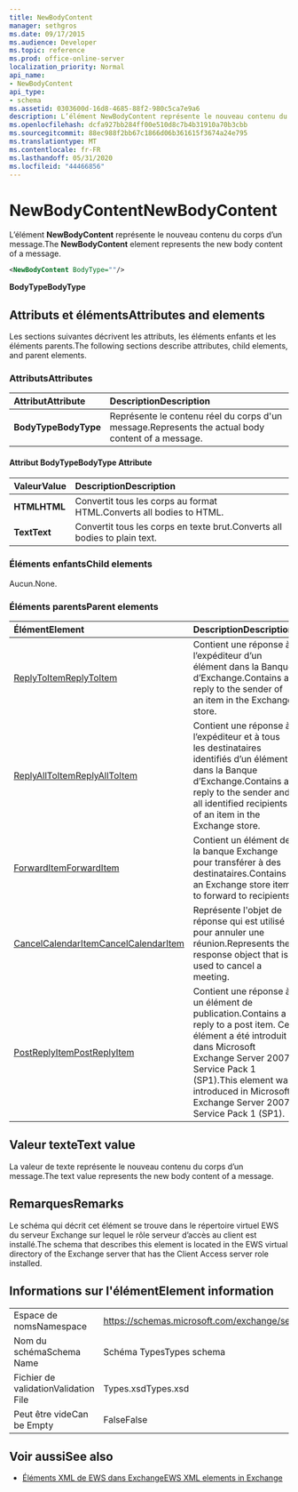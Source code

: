 ```yaml
---
title: NewBodyContent
manager: sethgros
ms.date: 09/17/2015
ms.audience: Developer
ms.topic: reference
ms.prod: office-online-server
localization_priority: Normal
api_name:
- NewBodyContent
api_type:
- schema
ms.assetid: 0303600d-16d8-4685-88f2-980c5ca7e9a6
description: L’élément NewBodyContent représente le nouveau contenu du corps d’un message.
ms.openlocfilehash: dcfa927bb284ff00e510d8c7b4b31910a70b3cbb
ms.sourcegitcommit: 88ec988f2bb67c1866d06b361615f3674a24e795
ms.translationtype: MT
ms.contentlocale: fr-FR
ms.lasthandoff: 05/31/2020
ms.locfileid: "44466856"
---
```

# <a name="newbodycontent"></a><span data-ttu-id="79967-103">NewBodyContent</span><span class="sxs-lookup"><span data-stu-id="79967-103">NewBodyContent</span></span>

<span data-ttu-id="79967-104">L’élément **NewBodyContent** représente le nouveau contenu du corps d’un message.</span><span class="sxs-lookup"><span data-stu-id="79967-104">The **NewBodyContent** element represents the new body content of a message.</span></span> 
  
```xml
<NewBodyContent BodyType=""/>
```

 <span data-ttu-id="79967-105">**BodyType**</span><span class="sxs-lookup"><span data-stu-id="79967-105">**BodyType**</span></span>
## <a name="attributes-and-elements"></a><span data-ttu-id="79967-106">Attributs et éléments</span><span class="sxs-lookup"><span data-stu-id="79967-106">Attributes and elements</span></span>

<span data-ttu-id="79967-107">Les sections suivantes décrivent les attributs, les éléments enfants et les éléments parents.</span><span class="sxs-lookup"><span data-stu-id="79967-107">The following sections describe attributes, child elements, and parent elements.</span></span>
  
### <a name="attributes"></a><span data-ttu-id="79967-108">Attributs</span><span class="sxs-lookup"><span data-stu-id="79967-108">Attributes</span></span>

|<span data-ttu-id="79967-109">**Attribut**</span><span class="sxs-lookup"><span data-stu-id="79967-109">**Attribute**</span></span>|<span data-ttu-id="79967-110">**Description**</span><span class="sxs-lookup"><span data-stu-id="79967-110">**Description**</span></span>|
|:-----|:-----|
|<span data-ttu-id="79967-111">**BodyType**</span><span class="sxs-lookup"><span data-stu-id="79967-111">**BodyType**</span></span> <br/> |<span data-ttu-id="79967-112">Représente le contenu réel du corps d'un message.</span><span class="sxs-lookup"><span data-stu-id="79967-112">Represents the actual body content of a message.</span></span>  <br/> |
   
#### <a name="bodytype-attribute"></a><span data-ttu-id="79967-113">Attribut BodyType</span><span class="sxs-lookup"><span data-stu-id="79967-113">BodyType Attribute</span></span>

|<span data-ttu-id="79967-114">**Valeur**</span><span class="sxs-lookup"><span data-stu-id="79967-114">**Value**</span></span>|<span data-ttu-id="79967-115">**Description**</span><span class="sxs-lookup"><span data-stu-id="79967-115">**Description**</span></span>|
|:-----|:-----|
|<span data-ttu-id="79967-116">**HTML**</span><span class="sxs-lookup"><span data-stu-id="79967-116">**HTML**</span></span> <br/> |<span data-ttu-id="79967-117">Convertit tous les corps au format HTML.</span><span class="sxs-lookup"><span data-stu-id="79967-117">Converts all bodies to HTML.</span></span>  <br/> |
|<span data-ttu-id="79967-118">**Text**</span><span class="sxs-lookup"><span data-stu-id="79967-118">**Text**</span></span> <br/> |<span data-ttu-id="79967-119">Convertit tous les corps en texte brut.</span><span class="sxs-lookup"><span data-stu-id="79967-119">Converts all bodies to plain text.</span></span>  <br/> |
   
### <a name="child-elements"></a><span data-ttu-id="79967-120">Éléments enfants</span><span class="sxs-lookup"><span data-stu-id="79967-120">Child elements</span></span>

<span data-ttu-id="79967-121">Aucun.</span><span class="sxs-lookup"><span data-stu-id="79967-121">None.</span></span>
  
### <a name="parent-elements"></a><span data-ttu-id="79967-122">Éléments parents</span><span class="sxs-lookup"><span data-stu-id="79967-122">Parent elements</span></span>

|<span data-ttu-id="79967-123">**Élément**</span><span class="sxs-lookup"><span data-stu-id="79967-123">**Element**</span></span>|<span data-ttu-id="79967-124">**Description**</span><span class="sxs-lookup"><span data-stu-id="79967-124">**Description**</span></span>|
|:-----|:-----|
|[<span data-ttu-id="79967-125">ReplyToItem</span><span class="sxs-lookup"><span data-stu-id="79967-125">ReplyToItem</span></span>](replytoitem.md) <br/> |<span data-ttu-id="79967-126">Contient une réponse à l’expéditeur d’un élément dans la Banque d’Exchange.</span><span class="sxs-lookup"><span data-stu-id="79967-126">Contains a reply to the sender of an item in the Exchange store.</span></span>  <br/> |
|[<span data-ttu-id="79967-127">ReplyAllToItem</span><span class="sxs-lookup"><span data-stu-id="79967-127">ReplyAllToItem</span></span>](replyalltoitem.md) <br/> |<span data-ttu-id="79967-128">Contient une réponse à l’expéditeur et à tous les destinataires identifiés d’un élément dans la Banque d’Exchange.</span><span class="sxs-lookup"><span data-stu-id="79967-128">Contains a reply to the sender and all identified recipients of an item in the Exchange store.</span></span>  <br/> |
|[<span data-ttu-id="79967-129">ForwardItem</span><span class="sxs-lookup"><span data-stu-id="79967-129">ForwardItem</span></span>](forwarditem.md) <br/> |<span data-ttu-id="79967-130">Contient un élément de la banque Exchange pour transférer à des destinataires.</span><span class="sxs-lookup"><span data-stu-id="79967-130">Contains an Exchange store item to forward to recipients.</span></span>  <br/> |
|[<span data-ttu-id="79967-131">CancelCalendarItem</span><span class="sxs-lookup"><span data-stu-id="79967-131">CancelCalendarItem</span></span>](cancelcalendaritem.md) <br/> |<span data-ttu-id="79967-132">Représente l'objet de réponse qui est utilisé pour annuler une réunion.</span><span class="sxs-lookup"><span data-stu-id="79967-132">Represents the response object that is used to cancel a meeting.</span></span>  <br/> |
|[<span data-ttu-id="79967-133">PostReplyItem</span><span class="sxs-lookup"><span data-stu-id="79967-133">PostReplyItem</span></span>](postreplyitem.md) <br/> |<span data-ttu-id="79967-134">Contient une réponse à un élément de publication.</span><span class="sxs-lookup"><span data-stu-id="79967-134">Contains a reply to a post item.</span></span> <span data-ttu-id="79967-135">Cet élément a été introduit dans Microsoft Exchange Server 2007 Service Pack 1 (SP1).</span><span class="sxs-lookup"><span data-stu-id="79967-135">This element was introduced in Microsoft Exchange Server 2007 Service Pack 1 (SP1).</span></span>  <br/> |
   
## <a name="text-value"></a><span data-ttu-id="79967-136">Valeur texte</span><span class="sxs-lookup"><span data-stu-id="79967-136">Text value</span></span>

<span data-ttu-id="79967-137">La valeur de texte représente le nouveau contenu du corps d’un message.</span><span class="sxs-lookup"><span data-stu-id="79967-137">The text value represents the new body content of a message.</span></span>
  
## <a name="remarks"></a><span data-ttu-id="79967-138">Remarques</span><span class="sxs-lookup"><span data-stu-id="79967-138">Remarks</span></span>

<span data-ttu-id="79967-139">Le schéma qui décrit cet élément se trouve dans le répertoire virtuel EWS du serveur Exchange sur lequel le rôle serveur d’accès au client est installé.</span><span class="sxs-lookup"><span data-stu-id="79967-139">The schema that describes this element is located in the EWS virtual directory of the Exchange server that has the Client Access server role installed.</span></span>
  
## <a name="element-information"></a><span data-ttu-id="79967-140">Informations sur l'élément</span><span class="sxs-lookup"><span data-stu-id="79967-140">Element information</span></span>

|||
|:-----|:-----|
|<span data-ttu-id="79967-141">Espace de noms</span><span class="sxs-lookup"><span data-stu-id="79967-141">Namespace</span></span>  <br/> |https://schemas.microsoft.com/exchange/services/2006/types  <br/> |
|<span data-ttu-id="79967-142">Nom du schéma</span><span class="sxs-lookup"><span data-stu-id="79967-142">Schema Name</span></span>  <br/> |<span data-ttu-id="79967-143">Schéma Types</span><span class="sxs-lookup"><span data-stu-id="79967-143">Types schema</span></span>  <br/> |
|<span data-ttu-id="79967-144">Fichier de validation</span><span class="sxs-lookup"><span data-stu-id="79967-144">Validation File</span></span>  <br/> |<span data-ttu-id="79967-145">Types.xsd</span><span class="sxs-lookup"><span data-stu-id="79967-145">Types.xsd</span></span>  <br/> |
|<span data-ttu-id="79967-146">Peut être vide</span><span class="sxs-lookup"><span data-stu-id="79967-146">Can be Empty</span></span>  <br/> |<span data-ttu-id="79967-147">False</span><span class="sxs-lookup"><span data-stu-id="79967-147">False</span></span>  <br/> |
   
## <a name="see-also"></a><span data-ttu-id="79967-148">Voir aussi</span><span class="sxs-lookup"><span data-stu-id="79967-148">See also</span></span>



- [<span data-ttu-id="79967-149">Éléments XML de EWS dans Exchange</span><span class="sxs-lookup"><span data-stu-id="79967-149">EWS XML elements in Exchange</span></span>](ews-xml-elements-in-exchange.md)

